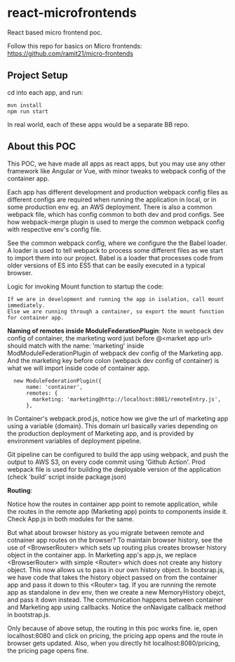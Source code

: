# react-microfrontends

React based micro frontend poc.

Follow this repo for basics on Micro frontends: https://github.com/ramit21/micro-frontends

## Project Setup

cd into each app, and run:
```
mvn install
npm run start 
```

In real world, each of these apps would be a separate BB repo.

## About this POC

This POC, we have made all apps as react apps, but you may use any other framework like Angular or Vue, with minor tweaks to webpack config of the container app.

Each app has different development and production webpack config files as different configs are required when running the application in local, or in some production env eg. an AWS deployment. There is also a common webpack file, which has config common to both dev and prod configs. See how webpack-merge plugin is used to merge the common webpack config with respective env's config file.

See the common webpack config, where we configure the the Babel loader. A loader is used to tell webpack to process some different files as we start to import them into our project. Babel is a loader that processes code from older versions of ES into ES5 that can be easily executed in a typical browser.

Logic for invoking Mount function to startup the code:
```
If we are in development and running the app in isolation, call mount immediately.
Else we are running through a container, so export the mount function for container app.
```

**Naming of remotes inside ModuleFederationPlugin**:
Note in webpack dev config of container, the marketing word just before @\<market app url\> should match with the name: 'marketing' inside ModModuleFederationPlugin of webpack dev config of the Marketing app. And the marketing key before colon (webpack dev config of container) is what we will import inside code of container app.
```
  new ModuleFederationPlugin({
      name: 'container',
      remotes: {
        marketing: 'marketing@http://localhost:8081/remoteEntry.js',
      },
```

In Container's webpack.prod.js, notice how we give the url of marketing app using a variable {domain}. This domain url basically varies depending on the production deployment of Marketing app, and is provided by environment variables of deployment pipeline.

Git pipeline can be configured to build the app using webpack, and push the output to AWS S3, on every code commit using 'Github Action'. Prod webpack file is used for building the deployable version of the application (check 'build' script inside package.json)

**Routing**:

Notice how the routes in container app  point to remote application, while the routes in the 
remote app (Marketing app) points to components inside it. Check App.js in both modules for the same. 

But what about browser history as you migrate between remote and cotnainer app routes on the browser? To maintain browser history, see the use of \<BrowserRouter\> which sets up routing plus creates browser history object in the container app. In Marketing app's app.js, we replace \<BrowserRouter\> with simple \<Router\> which does not create any history object. This now allows us to pass in our own history object. In bootsrap.js, we have code that takes the history object passed on from the container app and pass it down to this \<Router\> tag. If you are running the remote app as standalone in dev env, then we create a new MemoryHistory obejct, and pass it down instead. The communication happens between container and Marketing app using callbacks. Notice the onNavigate callback method in bootstrap.js.

Only because of above setup, the routing in this poc works fine. ie, open localhost:8080 and click on pricing, the pricing app opens and the route in browser gets updated. Also, when you directly hit localhost:8080/pricing, the pricing page opens fine.

